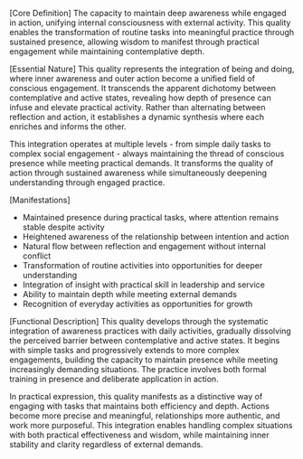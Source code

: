 [Core Definition]
The capacity to maintain deep awareness while engaged in action, unifying internal consciousness with external activity. This quality enables the transformation of routine tasks into meaningful practice through sustained presence, allowing wisdom to manifest through practical engagement while maintaining contemplative depth.

[Essential Nature]
This quality represents the integration of being and doing, where inner awareness and outer action become a unified field of conscious engagement. It transcends the apparent dichotomy between contemplative and active states, revealing how depth of presence can infuse and elevate practical activity. Rather than alternating between reflection and action, it establishes a dynamic synthesis where each enriches and informs the other.

This integration operates at multiple levels - from simple daily tasks to complex social engagement - always maintaining the thread of conscious presence while meeting practical demands. It transforms the quality of action through sustained awareness while simultaneously deepening understanding through engaged practice.

[Manifestations]
- Maintained presence during practical tasks, where attention remains stable despite activity
- Heightened awareness of the relationship between intention and action
- Natural flow between reflection and engagement without internal conflict
- Transformation of routine activities into opportunities for deeper understanding
- Integration of insight with practical skill in leadership and service
- Ability to maintain depth while meeting external demands
- Recognition of everyday activities as opportunities for growth

[Functional Description]
This quality develops through the systematic integration of awareness practices with daily activities, gradually dissolving the perceived barrier between contemplative and active states. It begins with simple tasks and progressively extends to more complex engagements, building the capacity to maintain presence while meeting increasingly demanding situations. The practice involves both formal training in presence and deliberate application in action.

In practical expression, this quality manifests as a distinctive way of engaging with tasks that maintains both efficiency and depth. Actions become more precise and meaningful, relationships more authentic, and work more purposeful. This integration enables handling complex situations with both practical effectiveness and wisdom, while maintaining inner stability and clarity regardless of external demands.